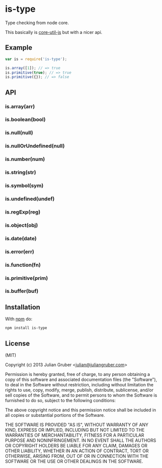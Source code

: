 
# is-type

Type checking from node core.

This basically is [core-util-js](https://github.com/isaacs/core-util-is)
but with a nicer api.

## Example

```js
var is = require('is-type');

is.array([1]); // => true
is.primitive(true); // => true
is.primitive({}); // => false
```

## API

### is.array(arr)
### is.boolean(bool)
### is.null(null)
### is.nullOrUndefined(null)
### is.number(num)
### is.string(str)
### is.symbol(sym)
### is.undefined(undef)
### is.regExp(reg)
### is.object(obj)
### is.date(date)
### is.error(err)
### is.function(fn)
### is.primitive(prim)
### is.buffer(buf)

## Installation

With [npm](https://npmjs.org) do:

```bash
npm install is-type
```

## License

(MIT)

Copyright (c) 2013 Julian Gruber &lt;julian@juliangruber.com&gt;

Permission is hereby granted, free of charge, to any person obtaining a copy of
this software and associated documentation files (the "Software"), to deal in
the Software without restriction, including without limitation the rights to
use, copy, modify, merge, publish, distribute, sublicense, and/or sell copies
of the Software, and to permit persons to whom the Software is furnished to do
so, subject to the following conditions:

The above copyright notice and this permission notice shall be included in all
copies or substantial portions of the Software.

THE SOFTWARE IS PROVIDED "AS IS", WITHOUT WARRANTY OF ANY KIND, EXPRESS OR
IMPLIED, INCLUDING BUT NOT LIMITED TO THE WARRANTIES OF MERCHANTABILITY,
FITNESS FOR A PARTICULAR PURPOSE AND NONINFRINGEMENT. IN NO EVENT SHALL THE
AUTHORS OR COPYRIGHT HOLDERS BE LIABLE FOR ANY CLAIM, DAMAGES OR OTHER
LIABILITY, WHETHER IN AN ACTION OF CONTRACT, TORT OR OTHERWISE, ARISING FROM,
OUT OF OR IN CONNECTION WITH THE SOFTWARE OR THE USE OR OTHER DEALINGS IN THE
SOFTWARE.
